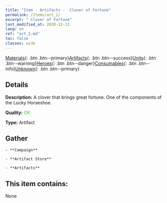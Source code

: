 ```yaml
---
title: "Item - Artifacts -  Clover of Fortune"
permalink: /Items/art_2/
excerpt: " Clover of Fortune"
last_modified_at: 2020-12-13
lang: en
ref: "art_2.md"
toc: false
classes: wide
---
```

 [Materials](/Items/){: .btn .btn--primary}[Artifacts](/Items/Artifacts/){: .btn .btn--success}[Units](/Items/Units/){: .btn .btn--warning}[Heroes](/Items/Heroes/){: .btn .btn--danger}[Consumables](/Items/Consumables/){: .btn .btn--info}[Unknown](/Items/Unknown/){: .btn .btn--primary}

## Details
 **Description:** A clover that brings great fortune. One of the components of the Lucky Horseshoe.

 **Quality:** <span style="color: #32CD32">OK</span>

 **Type:** Artifact

## Gather

    - **Campaign** 

    - **Artifact Store** 

    - **Artifacts** 



## This item contains:

  None

